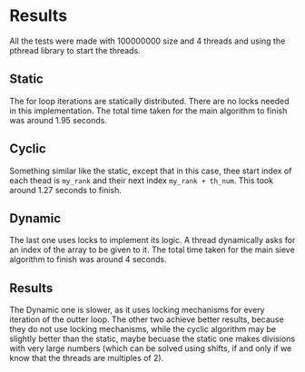 # Results
All the tests were made with 100000000 size and 4 threads and using the pthread library to start the threads.

## Static
The for loop iterations are statically distributed. There are no locks needed in this implementation. The total time taken for the main algorithm to finish was around 1.95 seconds.

## Cyclic
Something similar like the static, except that in this case, thee start index of each thead is `my_rank` and their next index `my_rank + th_num`. This took around 1.27 seconds to finish.

## Dynamic
The last one uses locks to implement its logic. A thread dynamically asks for an index of the array to be given to it. The total time taken for the main sieve algorithm to finish was around 4 seconds.

## Results
The Dynamic one is slower, as it uses locking mechanisms for every iteration of the outter loop. The other two achieve better results, because they do not use locking mechanisms, while the cyclic algorithm may be slightly better than the static, maybe becuase the static one makes divisions with very large numbers (which can be solved using shifts, if and only if we know that the threads are multiples of 2).
